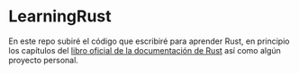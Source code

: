 # LearningRust

En este repo subiré el código que escribiré para aprender Rust, en principio los capítulos del [libro oficial de la documentación de Rust](https://doc.rust-lang.org/book/) así como algún proyecto personal.


